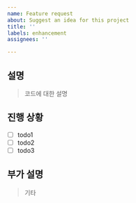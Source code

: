 ```yaml
---
name: Feature request
about: Suggest an idea for this project
title: ''
labels: enhancement
assignees: ''

---
```


## 설명
> 코드에 대한 설명

## 진행 상황
- [ ] todo1
- [ ] todo2
- [ ] todo3

## 부가 설명
> 기타
